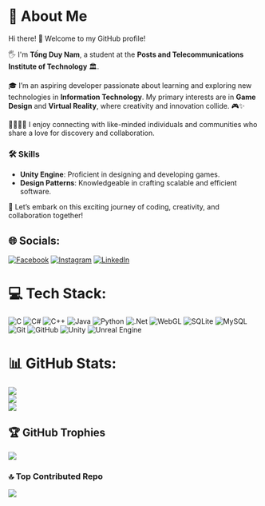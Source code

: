 # 💫 About Me  

Hi there! 👋 Welcome to my GitHub profile!  

🖐️ I'm **Tống Duy Nam**, a student at the **Posts and Telecommunications Institute of Technology** 🏛.  

🎓 I’m an aspiring developer passionate about learning and exploring new technologies in **Information Technology**. My primary interests are in **Game Design** and **Virtual Reality**, where creativity and innovation collide. 🎮✨  

👨‍👩‍👧‍👦 I enjoy connecting with like-minded individuals and communities who share a love for discovery and collaboration.  

### 🛠️ Skills  
- **Unity Engine**: Proficient in designing and developing games.  
- **Design Patterns**: Knowledgeable in crafting scalable and efficient software.  

🚀 Let’s embark on this exciting journey of coding, creativity, and collaboration together!  


## 🌐 Socials:
[![Facebook](https://img.shields.io/badge/Facebook-%231877F2.svg?logo=Facebook&logoColor=white)](https://www.facebook.com/zues.nam) [![Instagram](https://img.shields.io/badge/Instagram-%23E4405F.svg?logo=Instagram&logoColor=white)](https://instagram.com/nam1_204) [![LinkedIn](https://img.shields.io/badge/LinkedIn-%230077B5.svg?logo=linkedin&logoColor=white)](https://www.linkedin.com/in/nam-duy-1067a3258/) 

# 💻 Tech Stack:
![C](https://img.shields.io/badge/c-%2300599C.svg?style=flat-square&logo=c&logoColor=white) ![C#](https://img.shields.io/badge/c%23-%23239120.svg?style=flat-square&logo=csharp&logoColor=white) ![C++](https://img.shields.io/badge/c++-%2300599C.svg?style=flat-square&logo=c%2B%2B&logoColor=white) ![Java](https://img.shields.io/badge/java-%23ED8B00.svg?style=flat-square&logo=openjdk&logoColor=white) ![Python](https://img.shields.io/badge/python-3670A0?style=flat-square&logo=python&logoColor=ffdd54) ![.Net](https://img.shields.io/badge/.NET-5C2D91?style=flat-square&logo=.net&logoColor=white) ![WebGL](https://img.shields.io/badge/WebGL-990000?logo=webgl&logoColor=white&style=flat-square) ![SQLite](https://img.shields.io/badge/sqlite-%2307405e.svg?style=flat-square&logo=sqlite&logoColor=white) ![MySQL](https://img.shields.io/badge/mysql-4479A1.svg?style=flat-square&logo=mysql&logoColor=white) ![Git](https://img.shields.io/badge/git-%23F05033.svg?style=flat-square&logo=git&logoColor=white) ![GitHub](https://img.shields.io/badge/github-%23121011.svg?style=flat-square&logo=github&logoColor=white) ![Unity](https://img.shields.io/badge/unity-%23000000.svg?style=flat-square&logo=unity&logoColor=white) ![Unreal Engine](https://img.shields.io/badge/unrealengine-%23313131.svg?style=flat-square&logo=unrealengine&logoColor=white)
# 📊 GitHub Stats:
![](https://github-readme-stats.vercel.app/api?username=Newboybie&theme=radical&hide_border=false&include_all_commits=false&count_private=false)<br/>
![](https://github-readme-streak-stats.herokuapp.com/?user=Newboybie&theme=radical&hide_border=false)<br/>
![](https://github-readme-stats.vercel.app/api/top-langs/?username=Newboybie&theme=radical&hide_border=false&include_all_commits=false&count_private=false&layout=compact)

## 🏆 GitHub Trophies
![](https://github-profile-trophy.vercel.app/?username=Newboybie&theme=radical&no-frame=false&no-bg=false&margin-w=4)

### 🔝 Top Contributed Repo
![](https://github-contributor-stats.vercel.app/api?username=Newboybie&limit=5&theme=radical&combine_all_yearly_contributions=true)

<!-- Proudly created with GPRM ( https://gprm.itsvg.in ) -->
